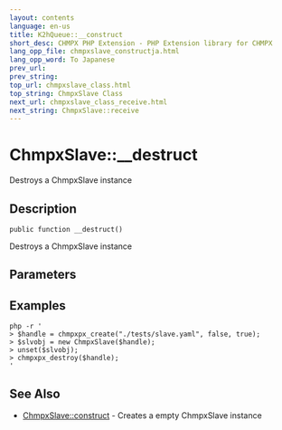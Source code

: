 ```yaml
---
layout: contents
language: en-us
title: K2hQueue::__construct
short_desc: CHMPX PHP Extension - PHP Extension library for CHMPX
lang_opp_file: chmpxslave_constructja.html
lang_opp_word: To Japanese
prev_url: 
prev_string: 
top_url: chmpxslave_class.html
top_string: ChmpxSlave Class
next_url: chmpxslave_class_receive.html
next_string: ChmpxSlave::receive
---
```


# ChmpxSlave::__destruct
Destroys a ChmpxSlave instance

## Description

```
public function __destruct()
```

Destroys a ChmpxSlave instance

## Parameters

## Examples

```
php -r '
> $handle = chmpxpx_create("./tests/slave.yaml", false, true);
> $slvobj = new ChmpxSlave($handle);
> unset($slvobj);
> chmpxpx_destroy($handle);
'
```

## See Also
- [ChmpxSlave::construct](chmpxslave_class_construct.html) - Creates a empty ChmpxSlave instance
